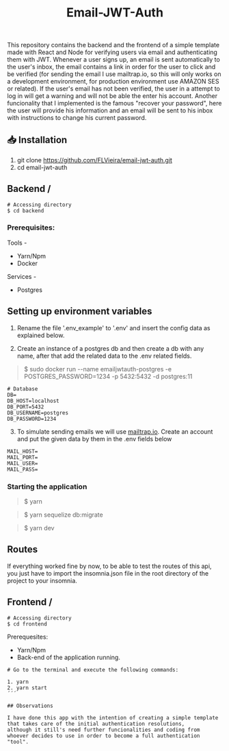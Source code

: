 <h1 align="center">
Email-JWT-Auth
</h1>

<br />

This repository contains the backend and the frontend of a simple template made with React and Node for verifying users via 
email and authenticating them with JWT. Whenever a user signs up, an email is sent automatically to the user's inbox, 
the email contains a link in order for the user to click and be verified (for sending the email I use mailtrap.io, so this
will only works on a development environment, for production environment use AMAZON SES or related). If the user's email 
has not been verified, the user in a attempt to log in will get a warning and will not be able the enter his account. 
Another funcionality that I implemented is the famous "recover your password", here the user will provide his information 
and an email will be sent to his inbox with instructions to change his current password.

## 📥  Installation 

1. git clone https://github.com/FLVieira/email-jwt-auth.git
2. cd email-jwt-auth

## Backend /

```
# Accessing directory
$ cd backend
```

### Prerequisites:

Tools -

- Yarn/Npm
- Docker

Services -

- Postgres

## Setting up environment variables 

1. Rename the file '.env_example' to '.env' and insert the config data as explained below.

2. Create an instance of a postgres db and then create a db with any name, after that add the related data to the .env related fields.

> \$ sudo docker run --name emailjwtauth-postgres -e POSTGRES_PASSWORD=1234 -p 5432:5432 -d postgres:11

```
# Database
DB=
DB_HOST=localhost
DB_PORT=5432
DB_USERNAME=postgres
DB_PASSWORD=1234
```

3. To simulate sending emails we will use [mailtrap.io](https://mailtrap.io). Create an account and put the given data by them in the .env fields below

```
MAIL_HOST=
MAIL_PORT=
MAIL_USER=
MAIL_PASS=
```

### Starting the application

   > $ yarn

   > $ yarn sequelize db:migrate

   > $ yarn dev

## Routes

If everything worked fine by now, to be able to test the routes of this api, you just have to import the insomnia.json file in the root
directory of the project to your insomnia.

## Frontend /

```
# Accessing directory
$ cd frontend
```

Prerequesites:

- Yarn/Npm
- Back-end of the application running.

```
# Go to the terminal and execute the following commands:

1. yarn 
2. yarn start
´´´

## Observations

I have done this app with the intention of creating a simple template that takes care of the initial authentication resolutions,
although it still's need further funcionalities and coding from whoever decides to use in order to become a full authentication
"tool".
